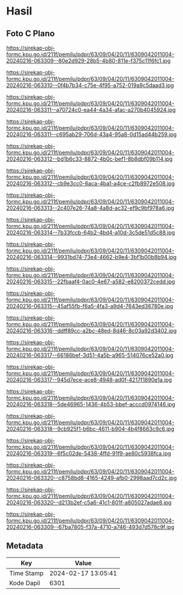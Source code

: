 # Hasil

## Foto C Plano

https://sirekap-obj-formc.kpu.go.id/211f/pemilu/pdpr/63/09/04/20/11/6309042011004-20240216-063309--80e2d929-28b5-4b80-811e-f375c11f6fc1.jpg

https://sirekap-obj-formc.kpu.go.id/211f/pemilu/pdpr/63/09/04/20/11/6309042011004-20240216-063310--0f4b7b34-c75e-4f95-a752-019a9c5daad3.jpg

https://sirekap-obj-formc.kpu.go.id/211f/pemilu/pdpr/63/09/04/20/11/6309042011004-20240216-063311--a70724c0-ea44-4a34-afac-a270b4045924.jpg

https://sirekap-obj-formc.kpu.go.id/211f/pemilu/pdpr/63/09/04/20/11/6309042011004-20240216-063311--c695ab29-706d-43a4-95a8-0d15ad44b259.jpg

https://sirekap-obj-formc.kpu.go.id/211f/pemilu/pdpr/63/09/04/20/11/6309042011004-20240216-063312--bd1b6c33-8872-4b0c-bef1-8b8dbf09b114.jpg

https://sirekap-obj-formc.kpu.go.id/211f/pemilu/pdpr/63/09/04/20/11/6309042011004-20240216-063312--cb9e3cc0-6aca-4ba1-a4ce-c2fb8972e508.jpg

https://sirekap-obj-formc.kpu.go.id/211f/pemilu/pdpr/63/09/04/20/11/6309042011004-20240216-063313--2c407e26-74a8-4a8d-ac32-ef9c9bf978a6.jpg

https://sirekap-obj-formc.kpu.go.id/211f/pemilu/pdpr/63/09/04/20/11/6309042011004-20240216-063314--7b33fccb-64b2-4bd4-a10d-3c5de51d5c88.jpg

https://sirekap-obj-formc.kpu.go.id/211f/pemilu/pdpr/63/09/04/20/11/6309042011004-20240216-063314--9931bd74-73e4-4662-b9e4-3bf1b00b8b94.jpg

https://sirekap-obj-formc.kpu.go.id/211f/pemilu/pdpr/63/09/04/20/11/6309042011004-20240216-063315--22fbaaf4-0ac0-4e67-a582-e8200372cedd.jpg

https://sirekap-obj-formc.kpu.go.id/211f/pemilu/pdpr/63/09/04/20/11/6309042011004-20240216-063315--45af55fb-f6a5-4fa3-a9d4-7643ed36780e.jpg

https://sirekap-obj-formc.kpu.go.id/211f/pemilu/pdpr/63/09/04/20/11/6309042011004-20240216-063316--ddff89cc-a2bc-48ed-8d46-8c03a92d3402.jpg

https://sirekap-obj-formc.kpu.go.id/211f/pemilu/pdpr/63/09/04/20/11/6309042011004-20240216-063317--66186bef-3d51-4a5b-a965-514076ce52a0.jpg

https://sirekap-obj-formc.kpu.go.id/211f/pemilu/pdpr/63/09/04/20/11/6309042011004-20240216-063317--945d7ece-ace8-4948-ad0f-4217f1890e1a.jpg

https://sirekap-obj-formc.kpu.go.id/211f/pemilu/pdpr/63/09/04/20/11/6309042011004-20240216-063318--5de46965-1436-4b53-bbef-acccd0974146.jpg

https://sirekap-obj-formc.kpu.go.id/211f/pemilu/pdpr/63/09/04/20/11/6309042011004-20240216-063318--9cb925f1-b6bc-4611-b904-4b4f8663c9c6.jpg

https://sirekap-obj-formc.kpu.go.id/211f/pemilu/pdpr/63/09/04/20/11/6309042011004-20240216-063319--6f5c02de-5438-4ffd-91f9-ae80c5938fca.jpg

https://sirekap-obj-formc.kpu.go.id/211f/pemilu/pdpr/63/09/04/20/11/6309042011004-20240216-063320--c8758bd8-4165-4249-afb0-2998aad7cd2c.jpg

https://sirekap-obj-formc.kpu.go.id/211f/pemilu/pdpr/63/09/04/20/11/6309042011004-20240216-063320--d213b2ef-c5a6-41c1-801f-a805027adae8.jpg

https://sirekap-obj-formc.kpu.go.id/211f/pemilu/pdpr/63/09/04/20/11/6309042011004-20240216-063309--67ba7805-f37a-4710-a746-493d7d578c9f.jpg


## Metadata

| Key        | Value               |
| ---------- | ------------------- |
| Time Stamp | 2024-02-17 13:05:41 |
| Kode Dapil | 6301                |



